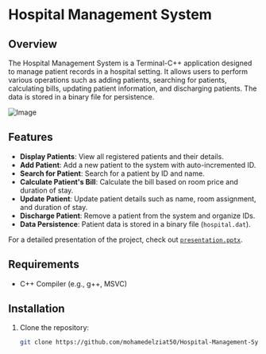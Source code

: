 # Hospital Management System

## Overview
The Hospital Management System is a Terminal-C++ application designed to manage patient records in a hospital setting. It allows users to perform various operations such as adding patients, searching for patients, calculating bills, updating patient information, and discharging patients. The data is stored in a binary file for persistence.

![Image](https://github.com/user-attachments/assets/340ce1b3-9432-4971-afc2-16268c8032fb)

## Features
- **Display Patients**: View all registered patients and their details.
- **Add Patient**: Add a new patient to the system with auto-incremented ID.
- **Search for Patient**: Search for a patient by ID and name.
- **Calculate Patient's Bill**: Calculate the bill based on room price and duration of stay.
- **Update Patient**: Update patient details such as name, room assignment, and duration of stay.
- **Discharge Patient**: Remove a patient from the system and organize IDs.
- **Data Persistence**: Patient data is stored in a binary file (`hospital.dat`).

For a detailed presentation of the project, check out [`presentation.pptx`](./presentation.pptx).

## Requirements
- C++ Compiler (e.g., g++, MSVC)

## Installation
1. Clone the repository:
   ```bash
   git clone https://github.com/mohamedelziat50/Hospital-Management-System-MIU.git
